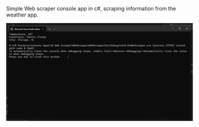 Simple Web scraper console app in c#, scraping information from the weather app.

![alt image](https://github.com/romannomad/WebScraper/blob/master/12.png)
